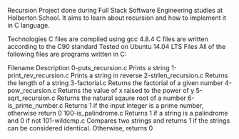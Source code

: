 Recursion
Project done during Full Stack Software Engineering studies at Holberton School. It aims to learn about recursion and how to implement it in C language.

Technologies
C files are compiled using gcc 4.8.4
C files are written according to the C90 standard
Tested on Ubuntu 14.04 LTS
Files
All of the following files are programs written in C:

Filename	Description
0-puts_recursion.c	Prints a string
1-print_rev_recursion.c	Prints a string in reverse
2-strlen_recursion.c	Returns the length of a string
3-factorial.c	Returns the factorial of a given number
4-pow_recursion.c	Returns the value of x raised to the power of y
5-sqrt_recursion.c	Returns the natural sqaure root of a number
6-is_prime_number.c	Returns 1 if the input integer is a prime number, otherwise return 0
100-is_palindrome.c	Returns 1 if a string is a palindrome and 0 if not
101-wildcmp.c	Compares two strings and returns 1 if the strings can be considered identical. Otherwise, returns 0
